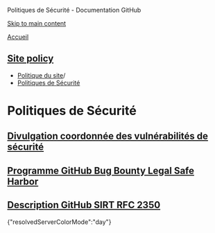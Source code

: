Politiques de Sécurité - Documentation GitHub

[Skip to main content](#main-content)

[Accueil](/fr)

[Site policy](/fr/site-policy)
----------

* [Politique du site](/fr/site-policy)/
* [Politiques de Sécurité](/fr/site-policy/security-policies)

Politiques de Sécurité
==========

[Divulgation coordonnée des vulnérabilités de sécurité](/fr/site-policy/security-policies/coordinated-disclosure-of-security-vulnerabilities)
----------

[Programme GitHub Bug Bounty Legal Safe Harbor](/fr/site-policy/security-policies/github-bug-bounty-program-legal-safe-harbor)
----------

[Description GitHub SIRT RFC 2350](/fr/site-policy/security-policies/github-sirt-description-rfc-2350)
----------

{"resolvedServerColorMode":"day"}
